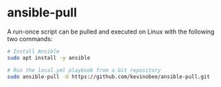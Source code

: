 # ansible-pull

A run-once script can be pulled and executed on Linux with the following two commands:

```sh
# Install Ansible
sudo apt install -y ansible

# Run the local.yml playbook from a Git repository
sudo ansible-pull -U https://github.com/kevinobee/ansible-pull.git
```
